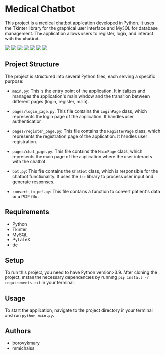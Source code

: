 # Medical Chatbot

This project is a medical chatbot application developed in Python. It uses the Tkinter library for the graphical user interface and MySQL for database management. The application allows users to register, login, and interact with the chatbot.

![ ](res/ui_demonstration/ui1.png)
![ ](ui_demonstration/ui2.png)
![ ](ui_demonstration/ui3.png)
![ ](ui_demonstration/ui4.png)
![ ](ui_demonstration/ui5.png)
![ ](ui_demonstration/ui6.png)
![ ](ui_demonstration/ui7.png)

## Project Structure

The project is structured into several Python files, each serving a specific purpose:

- `main.py`: This is the entry point of the application. It initializes and manages the application's main window and the transition between different pages (login, register, main).

- `pages/login_page.py`: This file contains the `LoginPage` class, which represents the login page of the application. It handles user authentication.

- `pages/register_page.py`: This file contains the `RegisterPage` class, which represents the registration page of the application. It handles user registration.

- `pages/chat_page.py`: This file contains the `MainPage` class, which represents the main page of the application where the user interacts with the chatbot.

- `bot.py`: This file contains the `Chatbot` class, which is responsible for the chatbot functionality. It uses the `ttc` library to process user input and generate responses.

- `convert_to_pdf.py`: This file contains a function to convert patient's data to a PDF file.

## Requirements

- Python
- Tkinter
- MySQL
- PyLaTeX
- ttc

## Setup

To run this project, you need to have Python version>3.9. After cloning the project, install the necessary dependencies by running `pip install -r requirements.txt` in your terminal.

## Usage

To start the application, navigate to the project directory in your terminal and run `python main.py`.

## Authors

- borovykmary
- mmichalss




